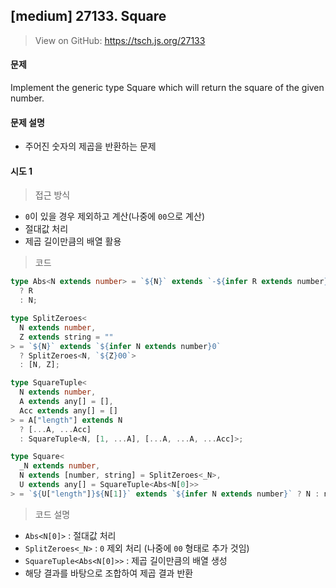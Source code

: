 ## [medium] 27133. Square

> View on GitHub: https://tsch.js.org/27133

#### 문제

Implement the generic type Square<T> which will return the square of the given number.

#### 문제 설명

- 주어진 숫자의 제곱을 반환하는 문제

#### 시도 1

> 접근 방식

- `0`이 있을 경우 제외하고 계산(나중에 `00`으로 계산)
- 절대값 처리
- 제곱 길이만큼의 배열 활용

> 코드

```ts
type Abs<N extends number> = `${N}` extends `-${infer R extends number}`
  ? R
  : N;

type SplitZeroes<
  N extends number,
  Z extends string = ""
> = `${N}` extends `${infer N extends number}0`
  ? SplitZeroes<N, `${Z}00`>
  : [N, Z];

type SquareTuple<
  N extends number,
  A extends any[] = [],
  Acc extends any[] = []
> = A["length"] extends N
  ? [...A, ...Acc]
  : SquareTuple<N, [1, ...A], [...A, ...A, ...Acc]>;

type Square<
  _N extends number,
  N extends [number, string] = SplitZeroes<_N>,
  U extends any[] = SquareTuple<Abs<N[0]>>
> = `${U["length"]}${N[1]}` extends `${infer N extends number}` ? N : never;
```

> 코드 설명

- `Abs<N[0]>` : 절대값 처리
- `SplitZeroes<_N>` : `0` 제외 처리 (나중에 `00` 형태로 추가 것임)
- `SquareTuple<Abs<N[0]>>` : 제곱 길이만큼의 배열 생성
- 해당 결과를 바탕으로 조합하여 제곱 결과 반환
